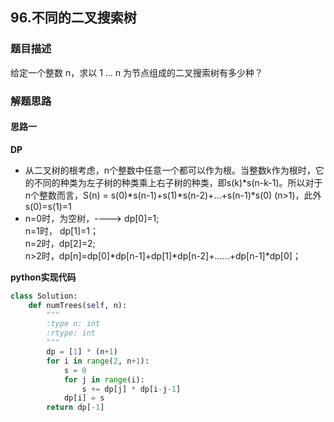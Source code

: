 ## 96.不同的二叉搜索树
### 题目描述
给定一个整数 n，求以 1 ... n 为节点组成的二叉搜索树有多少种？
### 解题思路
#### 思路一
**DP**
- 从二叉树的根考虑，n个整数中任意一个都可以作为根。当整数k作为根时，它的不同的种类为左子树的种类乘上右子树的种类，即s(k)*s(n-k-1)。所以对于n个整数而言，S(n) = s(0)*s(n-1)+s(1)*s(n-2)+...+s(n-1)*s(0) (n>1)，此外s(0)=s(1)=1
- n=0时，为空树，----> dp[0]=1;  
n=1时， dp[1]=1；  
n=2时，dp[2]=2;  
n>2时，dp[n]=dp[0]*dp[n-1]+dp[1]*dp[n-2]+......+dp[n-1]*dp[0]；

**python实现代码**
```python
class Solution:
    def numTrees(self, n):
        """
        :type n: int
        :rtype: int
        """
        dp = [1] * (n+1)
        for i in range(2, n+1):
            s = 0
            for j in range(i):
                s += dp[j] * dp[i-j-1]
            dp[i] = s
        return dp[-1]
```

